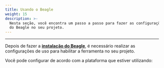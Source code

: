 ```yaml
---
title: Usando o Beagle
weight: 15
description: >-
  Nesta seção, você encontra um passo a passo para fazer as configurações de uso
  do Beagle no seu projeto.
---
```


---

Depois de fazer a [**instalação do Beagle**](../instalando-beagle/), é necessário realizar as configurações de uso para habilitar a ferramenta no seu projeto. 

Você pode configurar de acordo com a plataforma que estiver utilizando:

